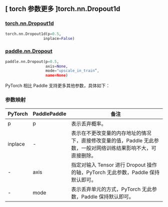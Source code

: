 ## [ torch 参数更多 ]torch.nn.Dropout1d

### [torch.nn.Dropout1d](https://pytorch.org/docs/stable/generated/torch.nn.Dropout1d.html#torch.nn.Dropout1d)

```python
torch.nn.Dropout1d(p=0.5,
                 inplace=False)
```

### [paddle.nn.Dropout](https://www.paddlepaddle.org.cn/documentation/docs/zh/develop/api/paddle/nn/Dropout_cn.html#dropout)

```python
paddle.nn.Dropout(p=0.5,
                  axis=None,
                  mode="upscale_in_train”,
                  name=None)
```

PyTorch 相比 Paddle 支持更多其他参数，具体如下：

### 参数映射

| PyTorch | PaddlePaddle | 备注                                                                                                            |
| ------- | ------------ | --------------------------------------------------------------------------------------------------------------- |
| p       | p            | 表示丢弃概率。                                                                                                  |
| inplace | -            | 表示在不更改变量的内存地址的情况下，直接修改变量的值，Paddle 无此参数，一般对网络训练结果影响不大，可直接删除。 |
| -       | axis         | 指定对输入 Tensor 进行 Dropout 操作的轴，PyTorch 无此参数，Paddle 保持默认即可。                                |
| -       | mode         | 表示丢弃单元的方式，PyTorch 无此参数，Paddle 保持默认即可。                                                     |
